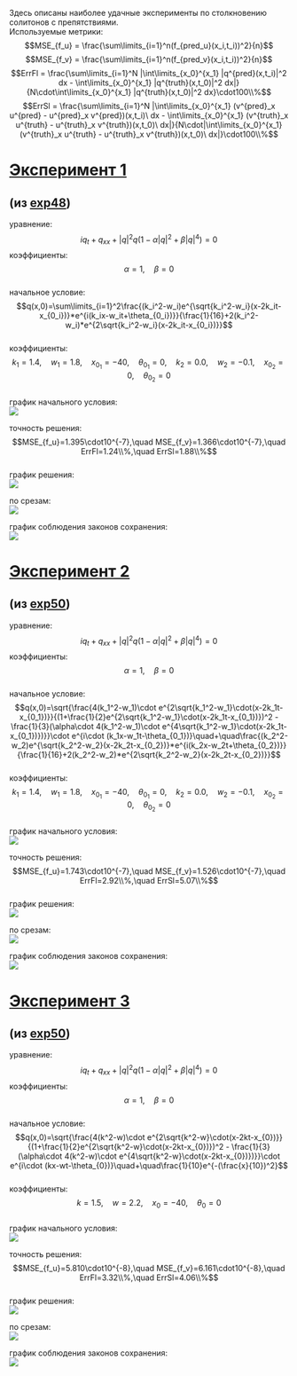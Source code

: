 Здесь описаны наиболее удачные эксперименты по столкновению солитонов с препятствиями.  
Используемые метрики:  
$$MSE_{f_u} = \frac{\sum\limits_{i=1}^n(f_{pred_u}(x_i,t_i))^2}{n}$$
$$MSE_{f_v} = \frac{\sum\limits_{i=1}^n(f_{pred_v}(x_i,t_i))^2}{n}$$
$$ErrFl = \frac{\sum\limits_{i=1}^N |\int\limits_{x_0}^{x_1} |q^{pred}(x,t_i)|^2 dx - \int\limits_{x_0}^{x_1} |q^{truth}(x,t_0)|^2 dx|}{N\cdot\int\limits_{x_0}^{x_1} |q^{truth}(x,t_0)|^2 dx}\cdot100\\%$$
$$ErrSl = \frac{\sum\limits_{i=1}^N |\int\limits_{x_0}^{x_1} (v^{pred}_x u^{pred} - u^{pred}_x v^{pred})(x,t_i)\ dx - \int\limits_{x_0}^{x_1} (v^{truth}_x u^{truth} - u^{truth}_x v^{truth})(x,t_0)\ dx|}{N\cdot|\int\limits_{x_0}^{x_1} (v^{truth}_x u^{truth} - u^{truth}_x v^{truth})(x,t_0)\ dx|}\cdot100\\%$$
# [Эксперимент 1](https://colab.research.google.com/drive/1MqNPmd4CWrGLLqPaZLk9sNnN1TU7IXwc#scrollTo=c3d-Gv_t-qEl)  
## (из [exp48](https://github.com/mikhakuv/PINNs/blob/main/experiments/exp48.md))  
уравнение: $$iq_t + q_{xx} + |q|^2 q (1 - \alpha |q|^2 + \beta |q|^4) = 0$$
коэффициенты: $$\alpha=1,\quad \beta=0$$  
начальное условие: $$q(x,0)=\sum\limits_{i=1}^2\frac{(k_i^2-w_i)e^{\sqrt{k_i^2-w_i}(x-2k_it-x_{0_i})}*e^{i(k_ix-w_it+\theta_{0_i})}}{\frac{1}{16}+2(k_i^2-w_i)*e^{2\sqrt{k_i^2-w_i}(x-2k_it-x_{0_i})}}$$  
коэффициенты: $$k_1=1.4,\quad w_1=1.8,\quad x_{0_1}=-40,\quad \theta_{0_1}=0,\quad k_2=0.0,\quad w_2=-0.1,\quad x_{0_2}=0,\quad \theta_{0_2}=0$$  
график начального условия:  
<img src="https://github.com/mikhakuv/PINNs/blob/main/pictures/exp48_ic_s.png">  

точность решения: $$MSE_{f_u}=1.395\cdot10^{-7},\quad MSE_{f_v}=1.366\cdot10^{-7},\quad ErrFl=1.24\\%,\quad ErrSl=1.88\\%$$  
график решения:  
<img src="https://github.com/mikhakuv/PINNs/blob/main/pictures/exp48_heatmap_s.png">  

по срезам:  
<img src="https://github.com/mikhakuv/PINNs/blob/main/pictures/exp48_slices_s.png">  

график соблюдения законов сохранения:  
<img src="https://github.com/mikhakuv/PINNs/blob/main/pictures/exp48_laws_s.png">  

# [Эксперимент 2](https://colab.research.google.com/drive/1Voj78wLD-hu2eeVSeD4_pT4mP3NCrzxH#scrollTo=c3d-Gv_t-qEl)  
## (из [exp50](https://github.com/mikhakuv/PINNs/blob/main/experiments/exp50.md))  
уравнение: $$iq_t + q_{xx} + |q|^2 q (1 - \alpha |q|^2 + \beta |q|^4) = 0$$
коэффициенты: $$\alpha=1,\quad \beta=0$$  
начальное условие: $$q(x,0)=\sqrt{\frac{4(k_1^2-w_1)\cdot e^{2\sqrt{k_1^2-w_1}\cdot(x-2k_1t-x_{0_1})}}{(1+\frac{1}{2}e^{2\sqrt{k_1^2-w_1}\cdot(x-2k_1t-x_{0_1})})^2 - \frac{1}{3}(\alpha\cdot 4(k_1^2-w_1)\cdot e^{4\sqrt{k_1^2-w_1}\cdot(x-2k_1t-x_{0_1})})}}\cdot e^{i\cdot (k_1x-w_1t-\theta_{0_1})}\quad+\quad\frac{(k_2^2-w_2)e^{\sqrt{k_2^2-w_2}(x-2k_2t-x_{0_2})}*e^{i(k_2x-w_2t+\theta_{0_2})}}{\frac{1}{16}+2(k_2^2-w_2)*e^{2\sqrt{k_2^2-w_2}(x-2k_2t-x_{0_2})}}$$  
коэффициенты: $$k_1=1.4,\quad w_1=1.8,\quad x_{0_1}=-40,\quad \theta_{0_1}=0,\quad k_2=0.0,\quad w_2=-0.1,\quad x_{0_2}=0,\quad \theta_{0_2}=0$$  
график начального условия:  
<img src="https://github.com/mikhakuv/PINNs/blob/main/pictures/exp50_ic_s.png">  

точность решения: $$MSE_{f_u}=1.743\cdot10^{-7},\quad MSE_{f_v}=1.526\cdot10^{-7},\quad ErrFl=2.92\\%,\quad ErrSl=5.07\\%$$  
график решения:  
<img src="https://github.com/mikhakuv/PINNs/blob/main/pictures/exp50_heatmap_s.png">  

по срезам:  
<img src="https://github.com/mikhakuv/PINNs/blob/main/pictures/exp50_slices_s.png">  

график соблюдения законов сохранения:  
<img src="https://github.com/mikhakuv/PINNs/blob/main/pictures/exp50_laws_s.png">  

# [Эксперимент 3](https://colab.research.google.com/drive/1IH9gyxRPYXZqmihGXD1sZ3t4rs6BEola#scrollTo=equmSNU7m6x3)  
## (из [exp50](https://github.com/mikhakuv/PINNs/blob/main/experiments/exp50.md))  
уравнение: $$iq_t + q_{xx} + |q|^2 q (1 - \alpha |q|^2 + \beta |q|^4) = 0$$
коэффициенты: $$\alpha=1,\quad \beta=0$$  
начальное условие: $$q(x,0)=\sqrt{\frac{4(k^2-w)\cdot e^{2\sqrt{k^2-w}\cdot(x-2kt-x_{0})}}{(1+\frac{1}{2}e^{2\sqrt{k^2-w}\cdot(x-2kt-x_{0})})^2 - \frac{1}{3}(\alpha\cdot 4(k^2-w)\cdot e^{4\sqrt{k^2-w}\cdot(x-2kt-x_{0})})}}\cdot e^{i\cdot (kx-wt-\theta_{0})}\quad+\quad\frac{1}{10}e^{-(\frac{x}{10})^2}$$  
коэффициенты: $$k=1.5,\quad w=2.2,\quad x_{0}=-40,\quad \theta_{0}=0$$  
график начального условия:  
<img src="https://github.com/mikhakuv/PINNs/blob/main/pictures/exp50_ic_lg.png">  

точность решения: $$MSE_{f_u}=5.810\cdot10^{-8},\quad MSE_{f_v}=6.161\cdot10^{-8},\quad ErrFl=3.32\\%,\quad ErrSl=4.06\\%$$  
график решения:  
<img src="https://github.com/mikhakuv/PINNs/blob/main/pictures/exp50_heatmap_lg.png">  

по срезам:  
<img src="https://github.com/mikhakuv/PINNs/blob/main/pictures/exp50_slices_lg.png">  

график соблюдения законов сохранения:  
<img src="https://github.com/mikhakuv/PINNs/blob/main/pictures/exp50_laws_lg.png">  
